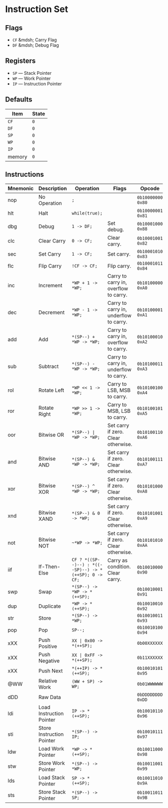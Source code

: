 # Instruction Set

## Flags

- `CF` &mdsh; Carry Flag
- `DF` &mdsh; Debug Flag

## Registers

- `SP` &mdash; Stack Pointer
- `WP` &mdash; Work Pointer
- `IP` &mdash; Instruction Pointer

## Defaults

| Item   | State |
| ------ | ----- |
| `CF`   | `0`   |
| `DF`   | `0`   |
| `SP`   | `0`   |
| `WP`   | `0`   |
| `IP`   | `0`   |
| memory | `0`   |

## Instructions

| Mnemonic | Description               | Operation                                             | Flags                                  | Opcode              |
| -------- | ------------------------- | ----------------------------------------------------- | -------------------------------------- | ------------------- |
| nop      | No Operation              | `;`                                                   |                                        | `0b10000000` `0x80` |
| hlt      | Halt                      | `while(true);`                                        |                                        | `0b10000001` `0x81` |
| dbg      | Debug                     | `1 -> DF;`                                            | Set debug.                             | `0b10001000` `0x88` |
| clc      | Clear Carry               | `0 -> CF;`                                            | Clear carry.                           | `0b10001001` `0x82` |
| sec      | Set Carry                 | `1 -> CF;`                                            | Set carry.                             | `0b10001010` `0x83` |
| flc      | Flip Carry                | `!CF -> CF;`                                          | Flip carry.                            | `0b10001011` `0x84` |
| inc      | Increment                 | `*WP + 1 -> *WP;`                                     | Carry to carry in, overflow to carry.  | `0b10100000` `0xA0` |
| dec      | Decrement                 | `*WP - 1 -> *WP;`                                     | Carry to carry in, underflow to carry. | `0b10100001` `0xA1` |
| add      | Add                       | `*(SP--) + *WP -> *WP;`                               | Carry to carry in, overflow to carry.  | `0b10100010` `0xA2` |
| sub      | Subtract                  | `*(SP--) - *WP -> *WP;`                               | Carry to carry in, underflow to carry. | `0b10100011` `0xA3` |
| rol      | Rotate Left               | `*WP << 1 -> *WP;`                                    | Carry to LSB, MSB to carry.            | `0b10100100` `0xA4` |
| ror      | Rotate Right              | `*WP >> 1 -> *WP;`                                    | Carry to MSB, LSB to carry.            | `0b10100101` `0xA5` |
| oor      | Bitwise OR                | `*(SP--) \| *WP -> *WP;`                              | Set carry if zero. Clear otherwise.    | `0b10100110` `0xA6` |
| and      | Bitwise AND               | `*(SP--) & *WP -> *WP;`                               | Set carry if zero. Clear otherwise.    | `0b10100111` `0xA7` |
| xor      | Bitwise XOR               | `*(SP--) ^ *WP -> *WP;`                               | Set carry if zero. Clear otherwise.    | `0b10101000` `0xA8` |
| xnd      | Bitwise XAND              | `*(SP--) & 0 -> *WP;`                                 | Set carry if zero. Clear otherwise.    | `0b10101001` `0xA9` |
| not      | Bitwise NOT               | `~*WP -> *WP;`                                        | Set carry if zero. Clear otherwise.    | `0b10101010` `0xAA` |
| iif      | If-Then-Else              | `CF ? *((SP--)--) : *((--SP)--) -> *(++SP); 0 -> CF;` | Carry as condition. Clear carry.       | `0b10010000` `0x90` |
| swp      | Swap                      | `*(SP--) -> *WP -> *(++SP);`                          |                                        | `0b10010001` `0x91` |
| dup      | Duplicate                 | `*WP -> *(++SP);`                                     |                                        | `0b10010010` `0x92` |
| str      | Store                     | `*(SP--) -> *WP;`                                     |                                        | `0b10010011` `0x93` |
| pop      | Pop                       | `SP--;`                                               |                                        | `0b10010100` `0x94` |
| xXX      | Push Positive             | `XX \| 0x00 -> *(++SP);`                              |                                        | `0b00XXXXXX`        |
| xXX      | Push Negative             | `XX \| 0xFF -> *(++SP);`                              |                                        | `0b11XXXXXX`        |
| xXX      | Push Next                 | `*(++IP) -> *(++SP);`                                 |                                        | `0b10010101` `0x95` |
| @WW      | Relative Work             | `(WW + SP) -> WP;`                                    |                                        | `0b01WWWWWW`        |
| dDD      | Raw Data                  |                                                       |                                        | `0bDDDDDDDD` `0xDD` |
| ldi      | Load Instruction Pointer  | `IP -> *(++SP);`                                      |                                        | `0b10010110` `0x96` |
| sti      | Store Instruction Pointer | `*(SP--) -> IP;`                                      |                                        | `0b10010111` `0x97` |
| ldw      | Load Work Pointer         | `*WP -> *(++SP);`                                     |                                        | `0b10011000` `0x98` |
| stw      | Store Work Pointer        | `*(SP--) -> *WP;`                                     |                                        | `0b10011001` `0x99` |
| lds      | Load Stack Pointer        | `SP -> *(++SP);`                                      |                                        | `0b10011010` `0x9A` |
| sts      | Store Stack Pointer       | `*(SP--) -> SP;`                                      |                                        | `0b10011011` `0x9B` |
